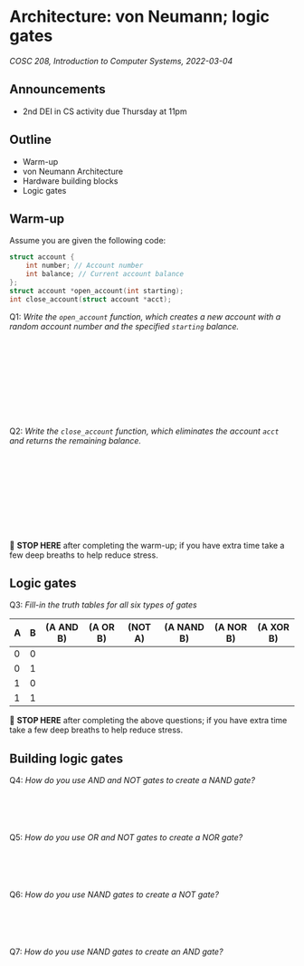 # Architecture: von Neumann; logic gates
_COSC 208, Introduction to Computer Systems, 2022-03-04_

## Announcements
* 2nd DEI in CS activity due Thursday at 11pm

## Outline
* Warm-up
* von Neumann Architecture
* Hardware building blocks
* Logic gates

## Warm-up
Assume you are given the following code:
```C
struct account {
    int number; // Account number
    int balance; // Current account balance
};
struct account *open_account(int starting);
int close_account(struct account *acct);
```

Q1: _Write the `open_account` function, which creates a new account with a random account number and the specified `starting` balance._
```C












```

Q2: _Write the `close_account` function, which eliminates the account `acct` and returns the remaining balance._ 
```C












```
🛑 **STOP HERE** after completing the warm-up; if you have extra time take a few deep breaths to help reduce stress. 

<div style="page-break-after:always;"></div>

## Logic gates
Q3: _Fill-in the truth tables for all six types of gates_

| A | B | (A AND B) | (A OR B) | (NOT A) | (A NAND B) | (A NOR B) | (A XOR B) |
| - | - | --------- | -------- | ------- | ---------- | --------- | --------- |
| 0 | 0 |           |          |         |            |           |           | 
| 0 | 1 |           |          |         |            |           |           | 
| 1 | 0 |           |          |         |            |           |           | 
| 1 | 1 |           |          |         |            |           |           | 

🛑 **STOP HERE** after completing the above questions; if you have extra time take a few deep breaths to help reduce stress. 

## Building logic gates

Q4: _How do you use AND and NOT gates to create a NAND gate?_
```





```

Q5: _How do you use OR and NOT gates to create a NOR gate?_
```





```

Q6: _How do you use NAND gates to create a NOT gate?_
```





```

Q7: _How do you use NAND gates to create an AND gate?_
```





```